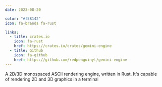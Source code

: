 ```yaml
---
date: 2023-08-20

color: "#f58142"
icon: fa-brands fa-rust

links:
  - title: crates.io
    icon: fa-rust
    href: https://crates.io/crates/gemini-engine
  - title: Github
    icon: fa-github
    href: https://github.com/redpenguinyt/gemini-engine
---
```


A 2D/3D monospaced ASCII rendering engine, written in Rust. It's capable of rendering 2D and 3D graphics in a terminal